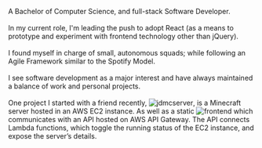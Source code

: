 A Bachelor of Computer Science, and full-stack Software Developer.<br />
<br />
In my current role, I'm leading the push to adopt React (as a means to prototype and experiment with
frontend technology other than jQuery).<br />
<br />
I found myself in charge of small, autonomous squads;
while following an Agile Framework similar to the Spotify Model.<br />
<br />
I see software development as a major interest and have always maintained a balance of work
and personal projects. <br />
<br />
One project I started with a friend recently, ![jdmcserver](https://github.com/werzl/jdmcserver),
is a Minecraft server hosted in an AWS EC2 instance. As well as a
static ![frontend](https://werzl.github.io/jdmcserver-frontend/#/jdmcserver-frontend/Server) which
communicates with an API hosted on AWS API Gateway. The API connects Lambda functions, which toggle the running status of the
EC2 instance, and expose the server’s details.